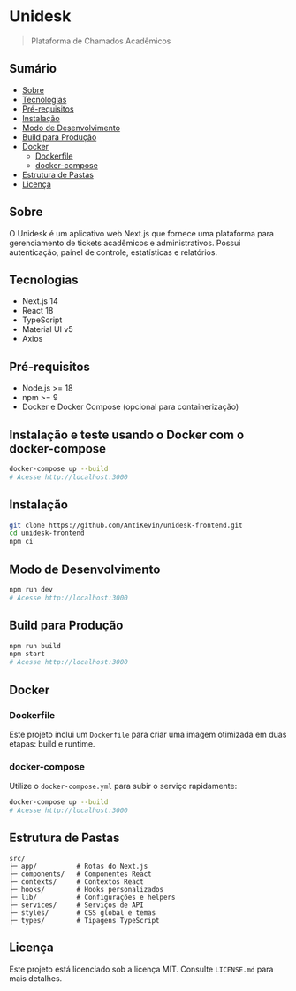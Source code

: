# Unidesk
> Plataforma de Chamados Acadêmicos

## Sumário
- [Sobre](#sobre)
- [Tecnologias](#tecnologias)
- [Pré-requisitos](#pré-requisitos)
- [Instalação](#instalação)
- [Modo de Desenvolvimento](#modo-de-desenvolvimento)
- [Build para Produção](#build-para-produção)
- [Docker](#docker)
  - [Dockerfile](#dockerfile)
  - [docker-compose](#docker-compose)
- [Estrutura de Pastas](#estrutura-de-pastas)
- [Licença](#licença)

## Sobre
O Unidesk é um aplicativo web Next.js que fornece uma plataforma para gerenciamento de tickets acadêmicos e administrativos. Possui autenticação, painel de controle, estatísticas e relatórios.

## Tecnologias
- Next.js 14
- React 18
- TypeScript
- Material UI v5
- Axios

## Pré-requisitos
- Node.js >= 18
- npm >= 9
- Docker e Docker Compose (opcional para containerização)

## Instalação e teste usando o Docker com o docker-compose
```bash
docker-compose up --build
# Acesse http://localhost:3000
```

## Instalação
```bash
git clone https://github.com/AntiKevin/unidesk-frontend.git
cd unidesk-frontend
npm ci
```

## Modo de Desenvolvimento
```bash
npm run dev
# Acesse http://localhost:3000
```

## Build para Produção
```bash
npm run build
npm start
# Acesse http://localhost:3000
```

## Docker
### Dockerfile
Este projeto inclui um `Dockerfile` para criar uma imagem otimizada em duas etapas: build e runtime.

### docker-compose
Utilize o `docker-compose.yml` para subir o serviço rapidamente:
```bash
docker-compose up --build
# Acesse http://localhost:3000
```

## Estrutura de Pastas
```
src/
├─ app/          # Rotas do Next.js
├─ components/   # Componentes React
├─ contexts/     # Contextos React
├─ hooks/        # Hooks personalizados
├─ lib/          # Configurações e helpers
├─ services/     # Serviços de API
├─ styles/       # CSS global e temas
├─ types/        # Tipagens TypeScript
```

## Licença
Este projeto está licenciado sob a licença MIT. Consulte `LICENSE.md` para mais detalhes.